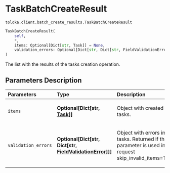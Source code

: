 # TaskBatchCreateResult
`toloka.client.batch_create_results.TaskBatchCreateResult`

```python
TaskBatchCreateResult(
    self,
    *,
    items: Optional[Dict[str, Task]] = None,
    validation_errors: Optional[Dict[str, Dict[str, FieldValidationError]]] = None
)
```

The list with the results of the tasks creation operation.

## Parameters Description

| Parameters | Type | Description |
| :----------| :----| :-----------|
`items`|**Optional\[Dict\[str, [Task](toloka.client.task.Task.md)\]\]**|<p>Object with created tasks.</p>
`validation_errors`|**Optional\[Dict\[str, Dict\[str, [FieldValidationError](toloka.client.batch_create_results.FieldValidationError.md)\]\]\]**|<p>Object with errors in tasks. Returned if the parameter is used in the request skip_invalid_items=True.</p>
